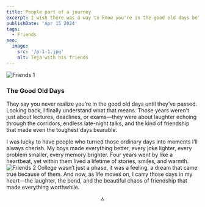 ```yaml
---
title: People part of a journey
excerpt: I wish there was a way to know you're in the good old days before you've actually left them.
publishDate: 'Apr 15 2024'
tags:
  - Friends
seo:
  image:
    src: '/p-1-1.jpg'
    alt: Teja with his friends
---
```


![Friends 1](/p-1-1.jpg)

### The Good Old Days

They say you never realize you’re in the good old days until they’ve passed. Looking back, I finally understand what that means. Those years weren’t just about lectures, deadlines, or exams—they were about laughter echoing through the corridors, endless late-night talks, and the kind of friendship that made even the toughest days bearable.

I was lucky to have people who turned those ordinary days into moments I’ll always cherish. My boys made everything better, every joke lighter, every problem smaller, every memory brighter. Four years went by like a heartbeat, yet within them lived a lifetime of stories, smiles, and warmth.
![Friends 2](/p-1-2.jpg)
College wasn’t just a phase, it was a feeling, a dream that came true because of them. And now, as life moves on, I carry those days in my heart—the laughter, the bond, and the beautiful chaos of friendship that made everything worthwhile.

<div align="center">⁂</div>
